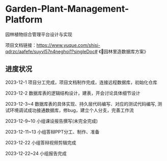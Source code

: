 # Garden-Plant-Management-Platform
园林植物综合管理平台设计与实现

项目文档链接：https://www.yuque.com/shisi-qdrzc/aafefe/suyvl57n4neghoi1?singleDoc# 《🌲园林里造数据库方案》

## 进度状况
2023-12-1 项目分工完成，项目文档制作完成，连接远程数据库，初始化仓库

2023-12-2 数据库表的逻辑结构设计，建表，开会讨论具体细节设计

2023-12-3~4 数据库表的具体实现、持久层代码编写、对应的测试代码编写, 测试环境调试成功接通数据库，修bug，建立个人分支，完善工作流

2023-12-9~10 小组课设报告撰写(未完全完成)

2023-12-11~13 小组答辩PPT分工、制作、准备

2023-12-22 小组答辩视频剪辑完成

2023-12-22~24 小组报告完成
